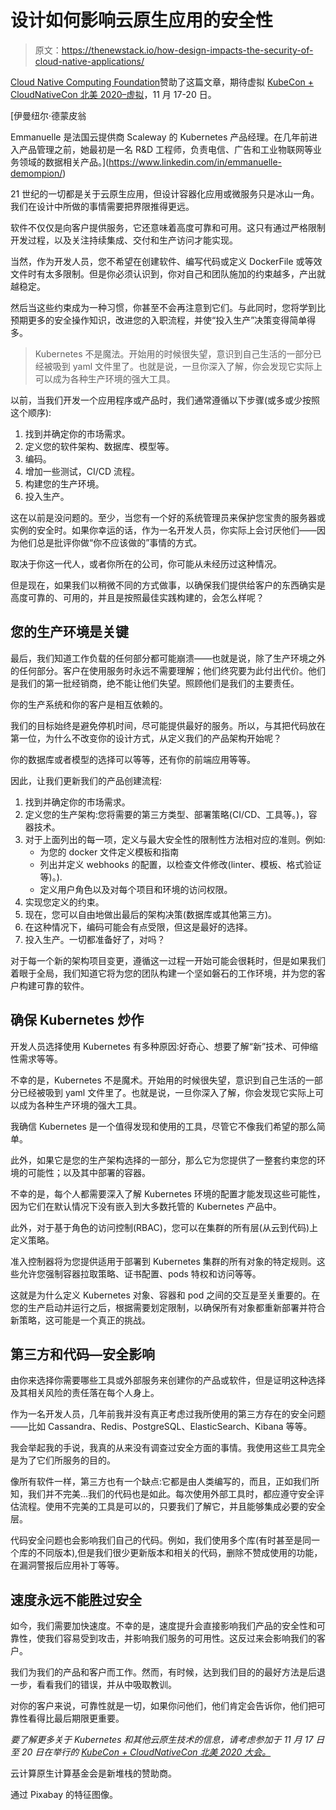 # 设计如何影响云原生应用的安全性

> 原文：<https://thenewstack.io/how-design-impacts-the-security-of-cloud-native-applications/>

[Cloud Native Computing Foundation](http://cncf.io/)赞助了这篇文章，期待虚拟 [KubeCon + CloudNativeCon 北美 2020–虚拟](https://events.linuxfoundation.org/kubecon-cloudnativecon-north-america/)，11 月 17-20 日。

 [伊曼纽尔·德蒙皮翁

Emmanuelle 是法国云提供商 Scaleway 的 Kubernetes 产品经理。在几年前进入产品管理之前，她最初是一名 R&D 工程师，负责电信、广告和工业物联网等业务领域的数据相关产品。](https://www.linkedin.com/in/emmanuelle-demompion/) 

21 世纪的一切都是关于云原生应用，但设计容器化应用或微服务只是冰山一角。我们在设计中所做的事情需要把界限推得更远。

软件不仅仅是向客户提供服务，它还意味着高度可靠和可用。这只有通过严格限制开发过程，以及关注持续集成、交付和生产访问才能实现。

当然，作为开发人员，您不希望在创建软件、编写代码或定义 DockerFile 或等效文件时有太多限制。但是你必须认识到，你对自己和团队施加的约束越多，产出就越稳定。

然后当这些约束成为一种习惯，你甚至不会再注意到它们。与此同时，您将学到比预期更多的安全操作知识，改进您的入职流程，并使“投入生产”决策变得简单得多。

> Kubernetes 不是魔法。开始用的时候很失望，意识到自己生活的一部分已经被吸到 yaml 文件里了。也就是说，一旦你深入了解，你会发现它实际上可以成为各种生产环境的强大工具。

以前，当我们开发一个应用程序或产品时，我们通常遵循以下步骤(或多或少按照这个顺序):

1.  找到并确定你的市场需求。
2.  定义您的软件架构、数据库、模型等。
3.  编码。
4.  增加一些测试，CI/CD 流程。
5.  构建您的生产环境。
6.  投入生产。

这在以前是没问题的。至少，当您有一个好的系统管理员来保护您宝贵的服务器或实例的安全时。如果你幸运的话，作为一名开发人员，你实际上会讨厌他们——因为他们总是批评你做“你不应该做的”事情的方式。

取决于你这一代人，或者你所在的公司，你可能从未经历过这种情况。

但是现在，如果我们以稍微不同的方式做事，以确保我们提供给客户的东西确实是高度可靠的、可用的，并且是按照最佳实践构建的，会怎么样呢？

## 您的生产环境是关键

最后，我们知道工作负载的任何部分都可能崩溃——也就是说，除了生产环境之外的任何部分。客户在使用服务时永远不需要理解；他们终究要为此付出代价。他们是我们的第一批经销商，绝不能让他们失望。照顾他们是我们的主要责任。

你的生产系统和你的客户是相互依赖的。

我们的目标始终是避免停机时间，尽可能提供最好的服务。所以，与其把代码放在第一位，为什么不改变你的设计方式，从定义我们的产品架构开始呢？

你的数据库或者模型的选择可以等等，还有你的前端应用等等。

因此，让我们更新我们的产品创建流程:

1.  找到并确定你的市场需求。
2.  定义您的生产架构:您将需要的第三方类型、部署策略(CI/CD、工具等。)，容器技术。
3.  对于上面列出的每一项，定义与最大安全性的限制性方法相对应的准则。例如:
    *   为您的 docker 文件定义模板和指南
    *   列出并定义 webhooks 的配置，以检查文件修改(linter、模板、格式验证等)。).
    *   定义用户角色以及对每个项目和环境的访问权限。
4.  实现您定义的约束。
5.  现在，您可以自由地做出最后的架构决策(数据库或其他第三方)。
6.  在这种情况下，编码可能会有点受限，但这是最好的选择。
7.  投入生产。一切都准备好了，对吗？

对于每一个新的架构项目变更，遵循这一过程一开始可能会很耗时，但是如果我们着眼于全局，我们知道它将为您的团队构建一个坚如磐石的工作环境，并为您的客户构建可靠的软件。

## 确保 Kubernetes 炒作

开发人员选择使用 Kubernetes 有多种原因:好奇心、想要了解“新”技术、可伸缩性需求等等。

不幸的是，Kubernetes 不是魔术。开始用的时候很失望，意识到自己生活的一部分已经被吸到 yaml 文件里了。也就是说，一旦你深入了解，你会发现它实际上可以成为各种生产环境的强大工具。

我确信 Kubernetes 是一个值得发现和使用的工具，尽管它不像我们希望的那么简单。

此外，如果它是您的生产架构选择的一部分，那么它为您提供了一整套约束您的环境的可能性；以及其中部署的容器。

不幸的是，每个人都需要深入了解 Kubernetes 环境的配置才能发现这些可能性，因为它们在默认情况下没有嵌入到大多数托管的 Kubernetes 产品中。

此外，对于基于角色的访问控制(RBAC)，您可以在集群的所有层(从云到代码)上定义策略。

准入控制器将为您提供适用于部署到 Kubernetes 集群的所有对象的特定规则。这些允许您强制容器拉取策略、证书配置、pods 特权和访问等等。

这就是为什么定义 Kubernetes 对象、容器和 pod 之间的交互是至关重要的。在您的生产启动并运行之后，根据需要划定限制，以确保所有对象都重新部署并符合新策略，这可能是一个真正的挑战。

## 第三方和代码—安全影响

由你来选择你需要哪些工具或外部服务来创建你的产品或软件，但是证明这种选择及其相关风险的责任落在每个人身上。

作为一名开发人员，几年前我并没有真正考虑过我所使用的第三方存在的安全问题——比如 Cassandra、Redis、PostgreSQL、ElasticSearch、Kibana 等等。

我会举起我的手说，我真的从来没有调查过安全方面的事情。我使用这些工具完全是为了它们所服务的目的。

像所有软件一样，第三方也有一个缺点:它都是由人类编写的，而且，正如我们所知，我们并不完美…我们的代码也是如此。每次使用外部工具时，都应遵守安全评估流程。使用不完美的工具是可以的，只要我们了解它，并且能够集成必要的安全层。

代码安全问题也会影响我们自己的代码。例如，我们使用多个库(有时甚至是同一个库的不同版本),但是我们很少更新版本和相关的代码，删除不赞成使用的功能，在漏洞警报后应用补丁等等。

## 速度永远不能胜过安全

如今，我们需要加快速度。不幸的是，速度提升会直接影响我们产品的安全性和可靠性，使我们容易受到攻击，并影响我们服务的可用性。这反过来会影响我们的客户。

我们为我们的产品和客户而工作。然而，有时候，达到我们目的的最好方法是后退一步，看看我们的错误，并从中吸取教训。

对你的客户来说，可靠性就是一切，如果你问他们，他们肯定会告诉你，他们把可靠性看得比最后期限更重要。

*要了解更多关于 Kubernetes 和其他云原生技术的信息，请考虑参加于 11 月 17 日至 20 日在举行的 [KubeCon + CloudNativeCon 北美 2020 大会。](https://events.linuxfoundation.org/kubecon-cloudnativecon-north-america/)*

云计算原生计算基金会是新堆栈的赞助商。

通过 Pixabay 的特征图像。

<svg xmlns:xlink="http://www.w3.org/1999/xlink" viewBox="0 0 68 31" version="1.1"><title>Group</title> <desc>Created with Sketch.</desc></svg>